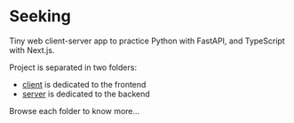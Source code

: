 # Seeking
Tiny web client-server app to practice Python with FastAPI, and TypeScript with Next.js.

Project is separated in two folders:
- [client](./client/README.md) is dedicated to the frontend
- [server](./server/README.md) is dedicated to the backend

Browse each folder to know more...